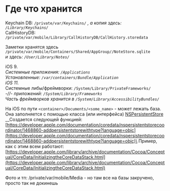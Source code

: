 # Где что хранится

Keychain DB: `/private/var/Keychains/` _, а копия здесь: `/Library/Keychains/`_\
CallHistoryDB: `/private/var/mobile/Library/CallHistoryDB/CallHistory.storedata`

Заметки хранятся здесь\
`/private/var/mobile/Containers/Shared/AppGroup//NoteStore.sqlite`\
_и здесь: `/User/Library/Notes/`_

iOS 9.\
_Системные приложения: `/Applications`_\
_Установленные: `/var/containers/Bundle/Application`_\
_iOS 11._\
Системные либы/фреймворки: `/System/Library/PrivateFrameworks/`\
_-//- приложений: `/System/Library/Frameworks`_\
_Часть фреймворков хранится в `/System/Library/AccessibilityBundles/`_

На iOS по пути `<container>/Documents/<some_name>` - может лежать база. Она заполняется с помощью класса (или интерфейса) [NSPersistentStore](https://developer.apple.com/documentation/coredata/nspersistentstore?language=objc) \
__Создается следующей функцией: [https://developer.apple.com/documentation/coredata/nspersistentstorecoordinator/1468860-addpersistentstorewithtype?language=objc](https://developer.apple.com/documentation/coredata/nspersistentstorecoordinator/1468860-addpersistentstorewithtype?language=objc)\
Пример, как с этим всем работают: [https://developer.apple.com/library/archive/documentation/Cocoa/Conceptual/CoreData/InitializingtheCoreDataStack.html](https://developer.apple.com/library/archive/documentation/Cocoa/Conceptual/CoreData/InitializingtheCoreDataStack.html)

Фото и тп: /private/var/mobile/Media - но там все на базы закручено, просто так не докинешь
